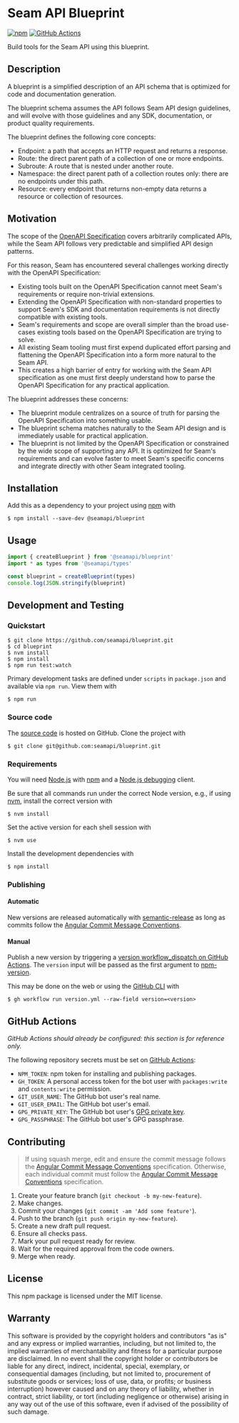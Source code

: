 # Seam API Blueprint

[![npm](https://img.shields.io/npm/v/@seamapi/blueprint.svg)](https://www.npmjs.com/package/@seamapi/blueprint)
[![GitHub Actions](https://github.com/seamapi/blueprint/actions/workflows/check.yml/badge.svg)](https://github.com/seamapi/blueprint/actions/workflows/check.yml)

Build tools for the Seam API using this blueprint.

## Description

A blueprint is a simplified description of an API schema that is optimized for code and documentation generation.

The blueprint schema assumes the API follows Seam API design guidelines,
and will evolve with those guidelines and any SDK, documentation, or product quality requirements.

The blueprint defines the following core concepts:

- Endpoint: a path that accepts an HTTP request and returns a response.
- Route: the direct parent path of a collection of one or more endpoints.
- Subroute: A route that is nested under another route.
- Namespace: the direct parent path of a collection routes only: there are no endpoints under this path.
- Resource: every endpoint that returns non-empty data returns a resource or collection of resources.

## Motivation

The scope of the [OpenAPI Specification](https://swagger.io/specification/) covers arbitrarily complicated APIs,
while the Seam API follows very predictable and simplified API design patterns.

For this reason, Seam has encountered several challenges working directly with the OpenAPI Specification:

- Existing tools built on the OpenAPI Specification cannot meet Seam's requirements or require non-trivial extensions.
- Extending the OpenAPI Specification with non-standard properties to support Seam's SDK and documentation requirements
  is not directly compatible with existing tools.
- Seam's requirements and scope are overall simpler than the broad use-cases existing tools based on the OpenAPI Specification are trying to solve.
- All existing Seam tooling must first expend duplicated effort parsing and flattening the OpenAPI Specification into a form more natural to the Seam API.
- This creates a high barrier of entry for working with the Seam API specification as one must first deeply understand how to parse the OpenAPI Specification for any practical application.

The blueprint addresses these concerns:

- The blueprint module centralizes on a source of truth for parsing the OpenAPI Specification into something usable.
- The blueprint schema matches naturally to the Seam API design and is immediately usable for practical application. 
- The blueprint is not limited by the OpenAPI Specification or constrained by the wide scope of supporting any API.
  It is optimized for Seam's requirements and can evolve faster to meet Seam's specific concerns and integrate directly with other Seam integrated tooling.

## Installation

Add this as a dependency to your project using [npm] with

```
$ npm install --save-dev @seamapi/blueprint
```

[npm]: https://www.npmjs.com/

## Usage

```ts
import { createBlueprint } from '@seamapi/blueprint'
import * as types from '@seamapi/types'

const blueprint = createBlueprint(types)
console.log(JSON.stringify(blueprint)
```

## Development and Testing

### Quickstart

```
$ git clone https://github.com/seamapi/blueprint.git
$ cd blueprint
$ nvm install
$ npm install
$ npm run test:watch
```

Primary development tasks are defined under `scripts` in `package.json`
and available via `npm run`.
View them with

```
$ npm run
```

### Source code

The [source code] is hosted on GitHub.
Clone the project with

```
$ git clone git@github.com:seamapi/blueprint.git
```

[source code]: https://github.com/seamapi/blueprint

### Requirements

You will need [Node.js] with [npm] and a [Node.js debugging] client.

Be sure that all commands run under the correct Node version, e.g.,
if using [nvm], install the correct version with

```
$ nvm install
```

Set the active version for each shell session with

```
$ nvm use
```

Install the development dependencies with

```
$ npm install
```

[Node.js]: https://nodejs.org/
[Node.js debugging]: https://nodejs.org/en/docs/guides/debugging-getting-started/
[npm]: https://www.npmjs.com/
[nvm]: https://github.com/creationix/nvm

### Publishing

#### Automatic

New versions are released automatically with [semantic-release]
as long as commits follow the [Angular Commit Message Conventions].

[Angular Commit Message Conventions]: https://semantic-release.gitbook.io/semantic-release/#commit-message-format
[semantic-release]: https://semantic-release.gitbook.io/

#### Manual

Publish a new version by triggering a [version workflow_dispatch on GitHub Actions].
The `version` input will be passed as the first argument to [npm-version].

This may be done on the web or using the [GitHub CLI] with

```
$ gh workflow run version.yml --raw-field version=<version>
```

[GitHub CLI]: https://cli.github.com/
[npm-version]: https://docs.npmjs.com/cli/version
[version workflow_dispatch on GitHub Actions]: https://github.com/seamapi/blueprint/actions?query=workflow%3Aversion

## GitHub Actions

_GitHub Actions should already be configured: this section is for reference only._

The following repository secrets must be set on [GitHub Actions]:

- `NPM_TOKEN`: npm token for installing and publishing packages.
- `GH_TOKEN`: A personal access token for the bot user with
  `packages:write` and `contents:write` permission.
- `GIT_USER_NAME`: The GitHub bot user's real name.
- `GIT_USER_EMAIL`: The GitHub bot user's email.
- `GPG_PRIVATE_KEY`: The GitHub bot user's [GPG private key].
- `GPG_PASSPHRASE`: The GitHub bot user's GPG passphrase.

[GitHub Actions]: https://github.com/features/actions
[GPG private key]: https://github.com/marketplace/actions/import-gpg#prerequisites

## Contributing

> If using squash merge, edit and ensure the commit message follows the [Angular Commit Message Conventions] specification.
> Otherwise, each individual commit must follow the [Angular Commit Message Conventions] specification.

1. Create your feature branch (`git checkout -b my-new-feature`).
2. Make changes.
3. Commit your changes (`git commit -am 'Add some feature'`).
4. Push to the branch (`git push origin my-new-feature`).
5. Create a new draft pull request.
6. Ensure all checks pass.
7. Mark your pull request ready for review.
8. Wait for the required approval from the code owners.
9. Merge when ready.

[Angular Commit Message Conventions]: https://semantic-release.gitbook.io/semantic-release/#commit-message-format

## License

This npm package is licensed under the MIT license.

## Warranty

This software is provided by the copyright holders and contributors "as is" and
any express or implied warranties, including, but not limited to, the implied
warranties of merchantability and fitness for a particular purpose are
disclaimed. In no event shall the copyright holder or contributors be liable for
any direct, indirect, incidental, special, exemplary, or consequential damages
(including, but not limited to, procurement of substitute goods or services;
loss of use, data, or profits; or business interruption) however caused and on
any theory of liability, whether in contract, strict liability, or tort
(including negligence or otherwise) arising in any way out of the use of this
software, even if advised of the possibility of such damage.
